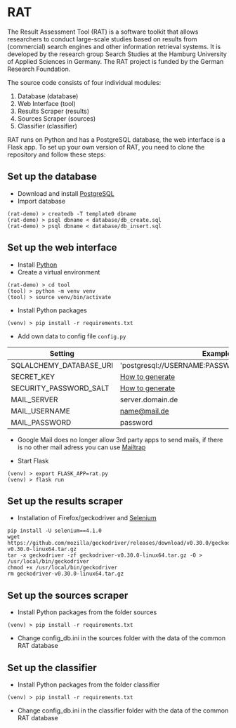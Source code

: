 # RAT

The Result Assessment Tool (RAT) is a software toolkit that allows researchers to conduct large-scale studies based on results from (commercial) search engines and other information retrieval systems. It is developed by the research group Search Studies at the Hamburg University of Applied Sciences in Germany. The RAT project is funded by the German Research Foundation.

The source code consists of four individual modules:

1. Database (database)
2. Web Interface (tool)
3. Results Scraper (results)
4. Sources Scraper (sources)
5. Classifier (classifier)

RAT runs on Python and has a PostgreSQL database, the web interface is a Flask app.
To set up your own version of RAT, you need to clone the repository and follow these steps:

## Set up the database
- Download and install [PostgreSQL](https://www.postgresql.org/download/)
- Import database
```
(rat-demo) > createdb -T template0 dbname
(rat-demo) > psql dbname < database/db_create.sql
(rat-demo) > psql dbname < database/db_insert.sql
```

## Set up the web interface
- Install [Python](https://www.python.org/downloads/)
- Create a virtual environment
```
(rat-demo) > cd tool
(tool) > python -m venv venv
(tool) > source venv/bin/activate
```
- Install Python packages
```
(venv) > pip install -r requirements.txt
```
- Add own data to config file `config.py`

| Setting | Example |
| ---- | ---- |
| SQLALCHEMY_DATABASE_URI | 'postgresql://USERNAME:PASSWORD@SERVER/DBNAME' |
| SECRET_KEY | [How to generate](https://flask-security-too.readthedocs.io/en/stable/quickstart.html#sqlalchemy-application) |
| SECURITY_PASSWORD_SALT | [How to generate](https://flask-security-too.readthedocs.io/en/stable/quickstart.html#sqlalchemy-application) |
| MAIL_SERVER | server.domain.de |
| MAIL_USERNAME | name@mail.de |
| MAIL_PASSWORD | password |

* Google Mail does no longer allow 3rd party apps to send mails, if there is no other mail adress you can use [Mailtrap](https://mailtrap.io/)
- Start Flask
```
(venv) > export FLASK_APP=rat.py
(venv) > flask run
```

## Set up the results scraper

- Installation of Firefox/geckodriver and [Selenium](https://www.selenium.dev/)
```
pip install -U selenium==4.1.0
wget https://github.com/mozilla/geckodriver/releases/download/v0.30.0/geckodriver-v0.30.0-linux64.tar.gz
tar -x geckodriver -zf geckodriver-v0.30.0-linux64.tar.gz -O > /usr/local/bin/geckodriver
chmod +x /usr/local/bin/geckodriver
rm geckodriver-v0.30.0-linux64.tar.gz
```

## Set up the sources scraper

- Install Python packages from the folder sources
```
(venv) > pip install -r requirements.txt
```

- Change config_db.ini in the sources folder with the data of the common RAT database

## Set up the classifier

- Install Python packages from the folder classifier
```
(venv) > pip install -r requirements.txt
```

- Change config_db.ini in the classifier folder with the data of the common RAT database
